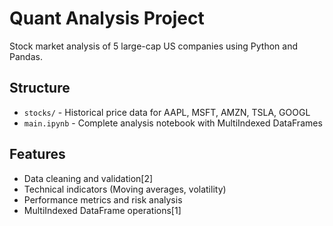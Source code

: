 # Quant Analysis Project

Stock market analysis of 5 large-cap US companies using Python and Pandas.

## Structure
- `stocks/` - Historical price data for AAPL, MSFT, AMZN, TSLA, GOOGL
- `main.ipynb` - Complete analysis notebook with MultiIndexed DataFrames

## Features
- Data cleaning and validation[2]
- Technical indicators (Moving averages, volatility)
- Performance metrics and risk analysis
- MultiIndexed DataFrame operations[1]
